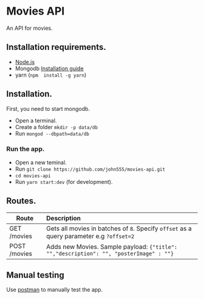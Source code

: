 # Movies API
An API for movies.

## Installation requirements.
- [Node.js](https://nodejs.org/en/)
- Mongodb [Installation guide](https://docs.mongodb.com/manual/installation/)
- yarn (`npm  install -g yarn`)

## Installation.
First, you need to start mongodb.
- Open a terminal.
- Create a folder `mkdir -p data/db`
- Run `mongod --dbpath=data/db`

### Run the app.
- Open a new teminal.
- Run `git clone https://github.com/john555/movies-api.git`
- `cd movies-api`
- Run `yarn start:dev` (for development).

## Routes.

| Route   |      Description      
|----------|:-----------------
| GET /movies |  Gets all movies in batches of `8`. Specify `offset` as a query parameter e.g `?offset=2`
| POST /movies |   Adds new Movies. Sample payload: `{"title": "","description": "", "posterImage" : ""}`

## Manual testing
Use [postman](https://www.getpostman.com/) to manually test the app.
